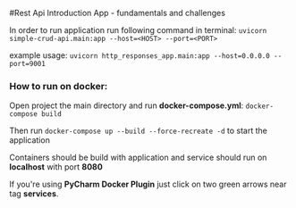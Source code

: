 #Rest Api Introduction App - fundamentals and challenges 

In order to run application run following command in terminal:
`uvicorn simple-crud-api.main:app --host=<HOST> --port=<PORT>`

example usage:
`uvicorn http_responses_app.main:app --host=0.0.0.0 --port=9001`

### How to run on docker:
Open project the main directory and run **docker-compose.yml**:
`docker-compose build`

Then run `docker-compose up --build --force-recreate -d` to start the application

Containers should be build with application and service should run on **localhost**  with port **8080**

If you're using **PyCharm Docker Plugin** just click on two green arrows near tag **services**.

